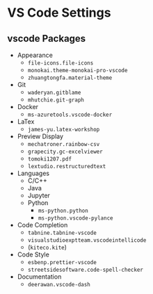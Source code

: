 # VS Code Settings

## vscode Packages

- Appearance
    - `file-icons.file-icons`
    - `monokai.theme-monokai-pro-vscode`
    - `zhuangtongfa.material-theme`
- Git
    - `waderyan.gitblame`
    - `mhutchie.git-graph`
- Docker
    - `ms-azuretools.vscode-docker`
- LaTex
    - `james-yu.latex-workshop`
- Preview Display
    - `mechatroner.rainbow-csv`
    - `grapecity.gc-excelviewer`
    - `tomoki1207.pdf`
    - `lextudio.restructuredtext`
- Languages
    - C/C++
    - Java
    - Jupyter
    - Python
        - `ms-python.python`
        - `ms-python.vscode-pylance`
- Code Completion
    - `tabnine.tabnine-vscode`
    - `visualstudioexptteam.vscodeintellicode`
    - (`kiteco.kite`)
- Code Style
    - `esbenp.prettier-vscode`
    - `streetsidesoftware.code-spell-checker`
- Documentation
    - `deerawan.vscode-dash`

